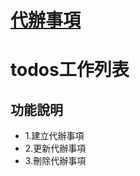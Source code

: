 <h1><a href="https://for788798.github.io/todos/vue_20230302_todos.html#">代辦事項</a></h1>
<h1>todos工作列表</h1>
<h2>功能說明</h2>
<ul>
<li>1.建立代辦事項</li>
<li>2.更新代辦事項</li>
<li>3.刪除代辦事項</li>
</ul>

